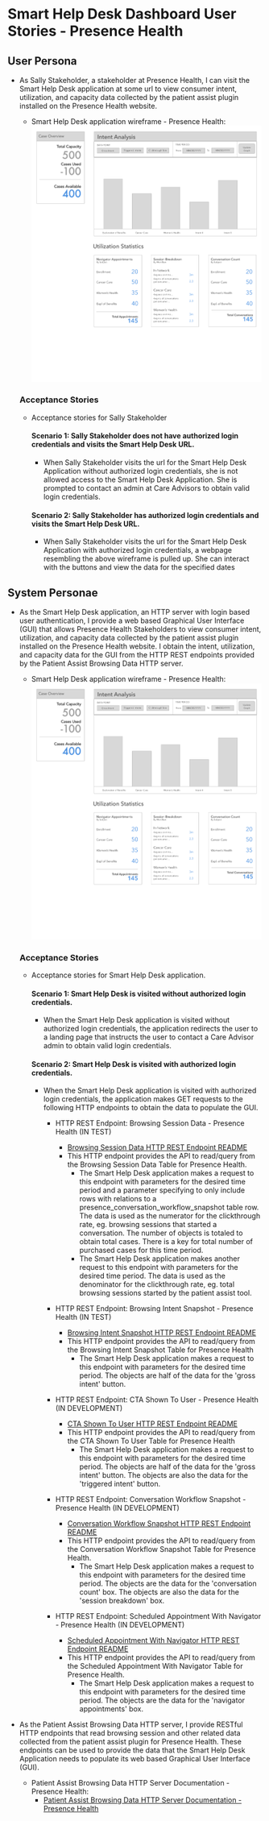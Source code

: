 # Smart Help Desk Dashboard User Stories - Presence Health

## User Persona
- As Sally Stakeholder, a stakeholder at Presence Health, I can visit the Smart Help Desk application at some url to
view consumer intent, utilization, and capacity data collected by the patient assist plugin installed on the Presence
Health website.
    - Smart Help Desk application wireframe - Presence Health:
        ![Smart Help Desk application wireframe - Presence Health](smart_help_desk_dashboard_wireframe.jpg)

    ### Acceptance Stories
    - Acceptance stories for Sally Stakeholder

        #### Scenario 1: Sally Stakeholder does not have authorized login credentials and visits the Smart Help Desk URL.
        - When Sally Stakeholder visits the url for the Smart Help Desk Application without authorized login credentials,
        she is not allowed access to the Smart Help Desk Application. She is prompted to contact an admin at Care
        Advisors to obtain valid login credentials.
        
        #### Scenario 2: Sally Stakeholder has authorized login credentials and visits the Smart Help Desk URL.
        - When Sally Stakeholder visits the url for the Smart Help Desk Application with authorized login credentials,
        a webpage resembling the above wireframe is pulled up. She can interact with the buttons and view the data for
        the specified dates

## System Personae
- As the Smart Help Desk application, an HTTP server with login based user authentication, I provide a web based
Graphical User Interface (GUI) that allows Presence Health Stakeholders to view consumer intent, utilization, and
capacity data collected by the patient assist plugin installed on the Presence Health website. I obtain the intent,
utilization, and capacity data for the GUI from the HTTP REST endpoints provided by the Patient Assist Browsing Data
HTTP server.
    - Smart Help Desk application wireframe - Presence Health:
        ![Smart Help Desk application wireframe - Presence Health](smart_help_desk_dashboard_wireframe.jpg)

    ### Acceptance Stories
    - Acceptance stories for Smart Help Desk application.

        #### Scenario 1: Smart Help Desk is visited without authorized login credentials.
        - When the Smart Help Desk application is visited without authorized login credentials, the application redirects
        the user to a landing page that instructs the user to contact a Care Advisor admin to obtain valid login
        credentials.
        
        #### Scenario 2: Smart Help Desk is visited with authorized login credentials.
        - When the Smart Help Desk application is visited with authorized login credentials, the application makes GET
        requests to the following HTTP endpoints to obtain the data to populate the GUI.
        
            - HTTP REST Endpoint: Browsing Session Data - Presence Health (IN TEST)
                - [Browsing Session Data HTTP REST Endpoint README](../../backend_server_api_documentation/presence_health/HTTP_server_API/presence_browsing_session_data_HTTP_REST_endpoint_README.md)
                - This HTTP endpoint provides the API to read/query from the Browsing Session Data Table for Presence Health.
                    - The Smart Help Desk application makes a request to this endpoint with parameters for the desired time
                    period and a parameter specifying to only include rows with relations to a presence_conversation_workflow_snapshot
                    table row. The data is used as the numerator for the clickthrough rate, eg. browsing sessions that started a conversation.
                    The number of objects is totaled to obtain total cases. There is a key for total number of purchased
                    cases for this time period.
                    - The Smart Help Desk application makes another request to this endpoint with parameters for the desired time
                    period. The data is used as the denominator for the clickthrough rate, eg. total browsing sessions started
                    by the patient assist tool.
            
            - HTTP REST Endpoint: Browsing Intent Snapshot - Presence Health (IN TEST)
                - [Browsing Intent Snapshot HTTP REST Endpoint README](../../backend_server_api_documentation/presence_health/HTTP_server_API/presence_browsing_intent_snapshot_HTTP_REST_endpoint_README.md)
                - This HTTP endpoint provides the API to read/query from the Browsing Intent Snapshot Table for Presence Health
                    - The Smart Help Desk application makes a request to this endpoint with parameters for the desired time
                    period. The objects are half of the data for the 'gross intent' button.
            
            - HTTP REST Endpoint: CTA Shown To User - Presence Health (IN DEVELOPMENT)
                - [CTA Shown To User HTTP REST Endpoint README](../../backend_server_api_documentation/presence_health/HTTP_server_API/presence_cta_shown_to_user_HTTP_REST_endpoint_README.md)
                - This HTTP endpoint provides the API to read/query from the CTA Shown To User Table for Presence Health
                    - The Smart Help Desk application makes a request to this endpoint with parameters for the desired time
                    period. The objects are half of the data for the 'gross intent' button. The objects are also the data for the
                    'triggered intent' button.
            
            - HTTP REST Endpoint: Conversation Workflow Snapshot - Presence Health (IN DEVELOPMENT)
                - [Conversation Workflow Snapshot HTTP REST Endpoint README](../../backend_server_api_documentation/presence_health/HTTP_server_API/presence_conversation_workflow_snapshot_HTTP_REST_endpoint_README.md)
                - This HTTP endpoint provides the API to read/query from the Conversation Workflow Snapshot Table for Presence Health.
                    - The Smart Help Desk application makes a request to this endpoint with parameters for the desired time
                    period. The objects are the data for the 'conversation count' box. The objects are also the data for the
                    'session breakdown' box.
            
            - HTTP REST Endpoint: Scheduled Appointment With Navigator - Presence Health (IN DEVELOPMENT)
                - [Scheduled Appointment With Navigator HTTP REST Endpoint README](../../backend_server_api_documentation/presence_health/HTTP_server_API/presence_scheduled_appointment_HTTP_REST_endpoint_README.md)
                - This HTTP endpoint provides the API to read/query from the Scheduled Appointment With Navigator Table for Presence Health.
                    - The Smart Help Desk application makes a request to this endpoint with parameters for the desired time
                    period. The objects are the data for the 'navigator appointments' box.
        
- As the Patient Assist Browsing Data HTTP server, I provide RESTful HTTP endpoints that read browsing session and other 
related data collected from the patient assist plugin for Presence Health. These endpoints can be used to provide the 
data that the Smart Help Desk Application needs to populate its web based Graphical User Interface (GUI).
    - Patient Assist Browsing Data HTTP Server Documentation - Presence Health:
        - [Patient Assist Browsing Data HTTP Server Documentation - Presence Health](../../backend_server_api_documentation/presence_health/HTTP_server_API/index.md)
